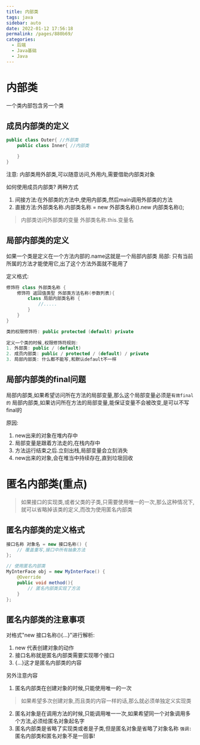 ```yaml
---
title: 内部类
tags: java
sidebar: auto
date: 2022-01-12 17:56:18
permalink: /pages/880b69/
categories: 
  - 后端
  - Java基础
  - Java
---
```

# 内部类
一个类内部包含另一个类


## 成员内部类的定义

``` java
public class Outer{ //外部类
    public class Inner{ //内部类

    }
}
```
注意: 内部类用外部类,可以随意访问,外用内,需要借助内部类对象

如何使用成员内部类? 两种方式
1. 间接方法:在外部类的方法中,使用内部类,然后main调用外部类的方法
1. 直接方法:外部类名称.内部类名称 = new 外部类名称().new 内部类名称();
> 内部类访问外部类的变量 外部类名称.this.变量名
## 局部内部类的定义
如果一个类是定义在一个方法内部的.name这就是一个局部内部类
局部: 只有当前所属的方法才能使用它,出了这个方法外面就不能用了

定义格式:
``` java
修饰符 class 外部类名称 {
    修饰符 返回值类型 外部类方法名称(参数列表){
        class 局部内部类名称 {
            //.....
        }
    }
}

类的权限修饰符: public protected (default) private
        
定义一个类的时候,权限修饰符规则:
1. 外部类: public / (default)
2. 成员内部类: public / protected / (default) / private
3. 局部内部类: 什么都不能写,和默认default不一样

```
## 局部内部类的final问题
局部内部类,如果希望访问所在方法的局部变量,那么这个局部变量必须是`有效final的`
局部内部类,如果访问所在方法的局部变量,能保证变量不会被改变,是可以不写final的

原因: 
1. new出来的对象在堆内存中
2. 局部变量是跟着方法走的,在栈内存中
3. 方法运行结束之后.立刻出栈,局部变量会立刻消失
4. new出来的对象,会在堆当中持续存在,直到垃圾回收


# 匿名内部类(重点)
> 如果接口的实现类,或者父类的子类,只需要使用唯一的一次,那么这种情况下,就可以省略掉该类的定义,而改为使用匿名内部类

## 匿名内部类的定义格式
``` java
接口名称 对象名 = new 接口名称() {
    // 覆盖重写,接口中所有抽象方法
};

// 使用匿名内部类
MyInterFace obj = new MyInterFace() {
    @Override
    public void method(){
        // 匿名内部类实现了方法
    }
};
```

## 匿名内部类的注意事项
对格式"new 接口名称(){...}"进行解析:
1. new 代表创建对象的动作
2. 接口名称就是匿名内部类需要实现哪个接口
3. {...}这才是匿名内部类的内容

另外注意内容
1. 匿名内部类在创建对象的时候,只能使用唯一的一次
> 如果希望多次创建对象,而且类的内容一样的话,那么就必须单独定义实现类
2. 匿名对象是在调用方法的时候,只能调用唯一一次,如果希望同一个对象调用多个方法,必须给匿名对象起名字
3. 匿名内部类是省略了实现类或者是子类,但是匿名对象是省略了对象名称
`强调:` 匿名内部类和匿名对象不是一回事!

